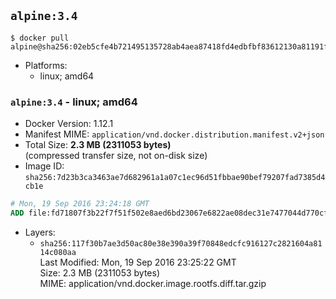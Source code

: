 ## `alpine:3.4`

```console
$ docker pull alpine@sha256:02eb5cfe4b721495135728ab4aea87418fd4edbfbf83612130a81191f0b2aae3
```

-	Platforms:
	-	linux; amd64

### `alpine:3.4` - linux; amd64

-	Docker Version: 1.12.1
-	Manifest MIME: `application/vnd.docker.distribution.manifest.v2+json`
-	Total Size: **2.3 MB (2311053 bytes)**  
	(compressed transfer size, not on-disk size)
-	Image ID: `sha256:7d23b3ca3463ae7d682961a1a07c1ec96d51fbbae90bef79207fad7385d4cb1e`

```dockerfile
# Mon, 19 Sep 2016 23:24:18 GMT
ADD file:fd71807f3b22f7f51f502e8aed6bd23067e6822ae08dec31e7477044d770cf48 in / 
```

-	Layers:
	-	`sha256:117f30b7ae3d50ac80e38e390a39f70848edcfc916127c2821604a8114c080aa`  
		Last Modified: Mon, 19 Sep 2016 23:25:22 GMT  
		Size: 2.3 MB (2311053 bytes)  
		MIME: application/vnd.docker.image.rootfs.diff.tar.gzip

